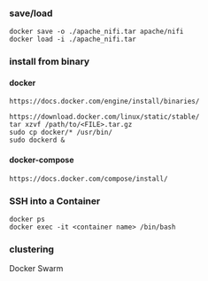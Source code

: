 ### save/load
```
docker save -o ./apache_nifi.tar apache/nifi
docker load -i ./apache_nifi.tar
```
### install from binary
#### docker
```
https://docs.docker.com/engine/install/binaries/
```

```
https://download.docker.com/linux/static/stable/
tar xzvf /path/to/<FILE>.tar.gz
sudo cp docker/* /usr/bin/
sudo dockerd &
```
#### docker-compose
```
https://docs.docker.com/compose/install/
```

### SSH into a Container
```
docker ps
docker exec -it <container name> /bin/bash
```

### clustering
Docker Swarm

